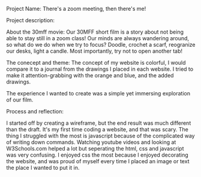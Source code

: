Project Name: There's a zoom meeting, then there's me!

Project description: 

About the 30mff movie: Our 30MFF short film is a story about not being able to stay still in a zoom class! Our minds are always wandering around, so what do we do when we try to focus? Doodle, crochet a scarf, reogranize our desks, light a candle. Most importantly, try not to open another tab!

The conecept and theme: The concept of my website is colorful, I would compare it to a journal from the drawings I placed in each website. I tried to make it attention-grabbing with the orange and blue, and the added drawings. 

The experience I wanted to create was a simple yet immersing exploration of our film. 

Process and reflection:

I started off by creating a wireframe, but the end result was much different than the draft. It's my first time coding a website, and that was scary. The thing I struggled with the most is javascript because of the complicated way of writing down commands. 
Watching youtube videos and looking at W3Schools.com helped a lot but seperating the html, css and javascript was very confusing. I enjoyed css the most because I enjoyed decorating the website, and was proud of myself every time I placed an image or text the place I wanted to put it in.

